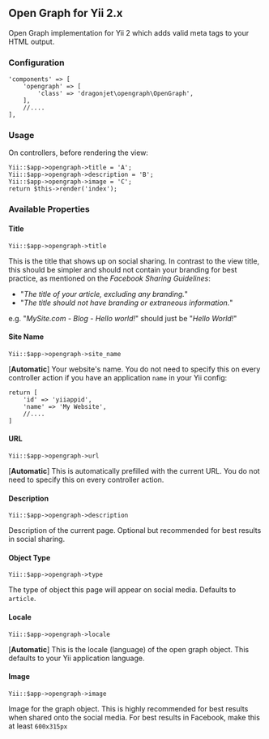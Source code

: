 ## Open Graph for Yii 2.x
Open Graph implementation for Yii 2 which adds valid meta tags to your HTML output.

### Configuration
```
'components' => [
	'opengraph' => [
		'class' => 'dragonjet\opengraph\OpenGraph',
	],
	//....
],
```

### Usage
On controllers, before rendering the view:
```
Yii::$app->opengraph->title = 'A';
Yii::$app->opengraph->description = 'B';
Yii::$app->opengraph->image = 'C';
return $this->render('index');
```

### Available Properties
#### Title
`Yii::$app->opengraph->title`

This is the title that shows up on social sharing. In contrast to the view title, this should be simpler and should not contain your branding for best practice, as mentioned on the *Facebook Sharing Guidelines*:

* "*The title of your article, excluding any branding.*"
* "*The title should not have branding or extraneous information.*"

e.g. "*MySite.com - Blog - Hello world!*" should just be "*Hello World!*"

#### Site Name
`Yii::$app->opengraph->site_name`

[**Automatic**] Your website's name. You do not need to specify this on every controller action if you have an application `name` in your Yii config:

```
return [
    'id' => 'yiiappid',
	'name' => 'My Website',
    //....
]
```

#### URL
`Yii::$app->opengraph->url`

[**Automatic**] This is automatically prefilled with the current URL. You do not need to specify this on every controller action.

#### Description
`Yii::$app->opengraph->description`

Description of the current page. Optional but recommended for best results in social sharing.

#### Object Type
`Yii::$app->opengraph->type`

The type of object this page will appear on social media. Defaults to `article`.

#### Locale
`Yii::$app->opengraph->locale`

[**Automatic**] This is the locale (language) of the open graph object. This defaults to your Yii application language.

#### Image
`Yii::$app->opengraph->image`

Image for the graph object. This is highly recommended for best results when shared onto the social media. For best results in Facebook, make this at least `600x315px`